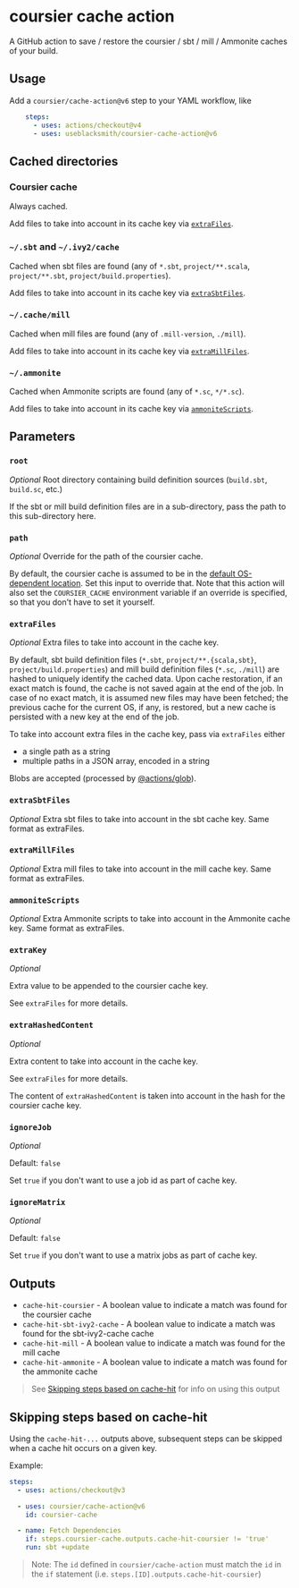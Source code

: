 # coursier cache action

A GitHub action to save / restore the coursier / sbt / mill / Ammonite caches of your build.

## Usage

Add a `coursier/cache-action@v6` step to your YAML workflow, like
```yaml
    steps:
      - uses: actions/checkout@v4
      - uses: useblacksmith/coursier-cache-action@v6
```

## Cached directories

### Coursier cache

Always cached.

Add files to take into account in its cache key via [`extraFiles`](#extrafiles).

### `~/.sbt` and `~/.ivy2/cache`

Cached when sbt files are found (any of `*.sbt`, `project/**.scala`, `project/**.sbt`, `project/build.properties`).

Add files to take into account in its cache key via [`extraSbtFiles`](#extrasbtfiles).

### `~/.cache/mill`

Cached when mill files are found (any of `.mill-version`, `./mill`).

Add files to take into account in its cache key via [`extraMillFiles`](#extramillfiles).

### `~/.ammonite`

Cached when Ammonite scripts are found (any of `*.sc`, `*/*.sc`).

Add files to take into account in its cache key via [`ammoniteScripts`](#ammonitescripts).

## Parameters

### `root`

*Optional* Root directory containing build definition sources (`build.sbt`, `build.sc`, etc.)

If the sbt or mill build definition files are in a sub-directory, pass the path to this
sub-directory here.

### `path`

*Optional* Override for the path of the coursier cache.

By default, the coursier cache is assumed to be in the [default OS-dependent location](https://get-coursier.io/docs/cache.html#default-location).
Set this input to override that. Note that this action will also set the `COURSIER_CACHE` environment variable
if an override is specified, so that you don't have to set it yourself.

### `extraFiles`

*Optional* Extra files to take into account in the cache key.

By default, sbt build definition files (`*.sbt`, `project/**.{scala,sbt}`, `project/build.properties`) and
mill build definition files (`*.sc`, `./mill`) are hashed to uniquely identify the cached data. Upon
cache restoration, if an exact match is found, the cache is not saved again at the end of the job.
In case of no exact match, it is assumed new files may have been fetched; the previous cache for the
current OS, if any, is restored, but a new cache is persisted with a new key at the end of the job.

To take into account extra files in the cache key, pass via `extraFiles` either
- a single path as a string
- multiple paths in a JSON array, encoded in a string

Blobs are accepted (processed by [@actions/glob](https://www.npmjs.com/package/@actions/glob)).

### `extraSbtFiles`

*Optional* Extra sbt files to take into account in the sbt cache key. Same format as extraFiles.

### `extraMillFiles`

*Optional* Extra mill files to take into account in the mill cache key. Same format as extraFiles.

### `ammoniteScripts`

*Optional* Extra Ammonite scripts to take into account in the Ammonite cache key. Same format as extraFiles.

### `extraKey`

*Optional*

Extra value to be appended to the coursier cache key.

See `extraFiles` for more details.

### `extraHashedContent`

*Optional*

Extra content to take into account in the cache key.

See `extraFiles` for more details.

The content of `extraHashedContent` is taken into account in the hash for the coursier cache key.

### `ignoreJob`

*Optional*

Default: `false`

Set `true` if you don't want to use a job id as part of cache key.

### `ignoreMatrix`

*Optional*

Default: `false`

Set `true` if you don't want to use a matrix jobs as part of cache key.

## Outputs

* `cache-hit-coursier` - A boolean value to indicate a match was found for the coursier cache
* `cache-hit-sbt-ivy2-cache` - A boolean value to indicate a match was found for the sbt-ivy2-cache cache
* `cache-hit-mill` - A boolean value to indicate a match was found for the mill cache
* `cache-hit-ammonite` - A boolean value to indicate a match was found for the ammonite cache

> See [Skipping steps based on cache-hit](#Skipping-steps-based-on-cache-hit) for info on using this output

## Skipping steps based on cache-hit

Using the `cache-hit-...` outputs above, subsequent steps can be skipped when a cache hit occurs on a given key.

Example:
```yaml
steps:
  - uses: actions/checkout@v3

  - uses: coursier/cache-action@v6
    id: coursier-cache

  - name: Fetch Dependencies
    if: steps.coursier-cache.outputs.cache-hit-coursier != 'true'
    run: sbt +update
```

> Note: The `id` defined in `coursier/cache-action` must match the `id` in the `if` statement (i.e. `steps.[ID].outputs.cache-hit-coursier`)
